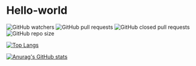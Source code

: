 # Hello-world

![GitHub watchers](https://img.shields.io/github/watchers/AntonYazhou/Hello-world?style=social)
![GitHub pull requests](https://img.shields.io/github/issues-pr-raw/AntonYazhou/Hello-world)
![GitHub closed pull requests](https://img.shields.io/github/issues-pr-closed-raw/AntonYazhou/Hello-world)
![GitHub repo size](https://img.shields.io/github/repo-size/AntonYazhou/Hello-world)


[![Top Langs](https://github-readme-stats.vercel.app/api/top-langs/?username=AntonYazhou&count_private=true)](https://github.com/anuraghazra/github-readme-stats)


[![Anurag's GitHub stats](https://github-readme-stats.vercel.app/api?username=AntonYazhou&show_icons=true&count_private=true)](https://github.com/anuraghazra/github-readme-stats)
